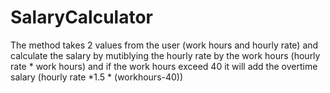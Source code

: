 # SalaryCalculator
The method takes 2  values from the user (work hours and  hourly rate) and calculate the salary by mutiblying the hourly rate by the work hours (hourly rate * work hours) and if the work hours exceed 40  it will add the overtime salary (hourly rate *1.5 * (workhours-40))
